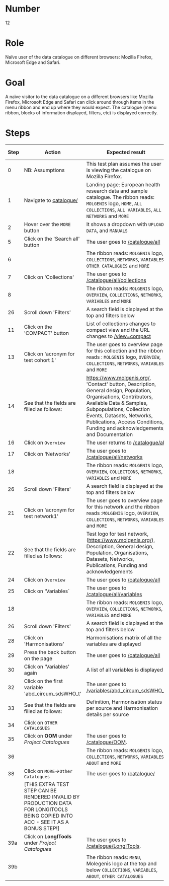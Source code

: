 # Number

12

# Role

Naïve user of the data catalogue on different browsers: Mozilla Firefox, Microsoft Edge and Safari.

# Goal

A naïve visitor to the data catalogue on a different browsers like Mozilla Firefox, Microsoft Edge and Safari can click around through items in the menu ribbon and end up where they would expect. The catalogue (menu ribbon, blocks of information displayed, filters, etc) is displayed correctly.

# Steps

| Step | Action | Expected result | Github bug/issue | Playwright test |
| ---- | ------ | --------------- |----------------- | --------------- |
| 0 | NB: Assumptions | This test plan assumes the user is viewing the catalogue on Mozilla Firefox. | | |
| 1 | Navigate to [catalogue/](https://data-catalogue-acc.molgeniscloud.org/testCatalogue/catalogue/) | Landing page: European health research data and sample catalogue. The ribbon reads: `MOLGENIS` logo, `HOME`, `ALL COLLECTIONS`, `ALL VARIABLES`, `ALL NETWORKS` and `MORE` | | |
| 2 | Hover over the `MORE` button | It shows a dropdown with `UPLOAD DATA`, and `MANUALS` | | |
| 5 | Click on the 'Search all' button | The user goes to [/catalogue/all](https://data-catalogue-acc.molgeniscloud.org/testCatalogue/catalogue/all) | | |
| 6 | | The ribbon reads: `MOLGENIS` logo, `COLLECTIONS`, `NETWORKS`, `VARIABLES`, `OTHER CATALOGUES` and `MORE`| | |
| 7 | Click on 'Collections' | The user goes to  [/catalogue/all/collections](https://data-catalogue-acc.molgeniscloud.org/testCatalogue/catalogue/all/collections) | | |
| 8 | | The ribbon reads: `MOLGENIS` logo, `OVERVIEW`, `COLLECTIONS`, `NETWORKS`, `VARIABLES` and `MORE` | | |
| 26 | Scroll down 'Filters' | A search field is displayed at the top and filters below | | |    
| 11 | Click on the 'COMPACT' button | List of collections changes to compact view and the URL changes to [/view=compact](https://data-catalogue-acc.molgeniscloud.org/testCatalogue/catalogue/all/collections?view=compact) | | || | |
| 13 | Click on 'acronym for test cohort 1' | The user goes to overview page for this collection and the ribbon reads : `MOLGENIS` logo, `OVERVIEW`, `COLLECTIONS`, `NETWORKS`, `VARIABLES` and `MORE` | | |
| 14 | See that the fields are filled as follows: | https://www.molgenis.org/, 'Contact' button, Description, General design, Population, Organisations, Contributors, Available Data & Samples, Subpopulations, Collection Events, Datasets, Networks, Publications, Access Conditions, Funding and acknowledgements, and Documentation | | |
| 16 | Click on `Overview` | The user returns to [/catalogue/all](https://data-catalogue-acc.molgeniscloud.org/testCatalogue/catalogue/all) | | | 
| 17 | Click on 'Networks'| The user goes to [/catalogue/all/networks](https://data-catalogue-acc.molgeniscloud.org/testCatalogue/catalogue/all/networks) | | |
| 18 | | The ribbon reads: `MOLGENIS` logo, `OVERVIEW`, `COLLECTIONS`, `NETWORKS`, `VARIABLES` and `MORE` | | |
| 26 | Scroll down 'Filters' | A search field is displayed at the top and filters below | | |
| 21 | Click on 'acronym for test network1' | The user goes to overview page for this network and the ribbon reads :`MOLGENIS` logo, `OVERVIEW`, `COLLECTIONS`, `NETWORKS`, `VARIABLES` and `MORE` | | |
| 22 | See that the fields are filled as follows: | Test logo for test network, (https://www.molgenis.org/), Description, General design, Population, Organisations, Datasets, Networks, Publications, Funding and acknowledgements | | |
| 24 | Click on `Overview` | The user goes to [/catalogue/all](https://data-catalogue-acc.molgeniscloud.org/testCatalogue/catalogue/all) | | |
| 25 | Click on 'Variables` | The user goes to [/catalogue/all/variables](https://data-catalogue-acc.molgeniscloud.org/testCatalogue/catalogue/all/variables) | | |
| 18 | | The ribbon reads: `MOLGENIS` logo, `OVERVIEW`, `COLLECTIONS`, `NETWORKS`, `VARIABLES` and `MORE` | | |
| 26 | Scroll down 'Filters' | A search field is displayed at the top and filters below | | |
| 28 | Click on 'Harmonisations' | Harmonisations matrix of all the variables are displayed | | |
| 29 | Press the back button on the page | The user goes to [/catalogue/all](https://data-catalogue-acc.molgeniscloud.org/testCatalogue/catalogue/all) | | |
| 30 | Click on 'Variables' again | A list of all variables is displayed | | |
| 32 | Click on the first variable 'abd_circum_sdsWHO_t' | The user goes to [/variables/abd_circum_sdsWHO_t](https://data-catalogue-acc.molgeniscloud.org/testCatalogue/catalogue/all/variables/abd_circum_sdsWHO_t-ATHLETE-outcome_ath-ATHLETE?keys={%22name%22:%22abd_circum_sdsWHO_t%22,%22resource%22:{%22id%22:%22ATHLETE%22},%22dataset%22:{%22name%22:%22outcome_ath%22,%22resource%22:{%22id%22:%22ATHLETE%22}}}) | | |
| 33 | See that the fields are filled as follows: | Definition, Harmonisation status per source and Harmonisation details per source | | |
| 34 | Click on `OTHER CATALOGUES` | | |
| 35 | Click on **OOM** under *Project Catalogues* | The user goes to [/catalogue/OOM](https://data-catalogue-acc.molgeniscloud.org/testCatalogue/catalogue/OOM). | | |
| 36 | | The ribbon reads: `MOLGENIS` logo, `COLLECTIONS`, `NETWORKS`, `VARIABLES`, `ABOUT` and `MORE` | | |
| 38 | Click on `MORE`->`Other Catalogues` | The user goes to [/catalogue/](https://data-catalogue-acc.molgeniscloud.org/testCatalogue/catalogue/) | | |
| | [THIS EXTRA TEST STEP CAN BE RENDERED INVALID BY PRODUCTION DATA FOR LONGITOOLS BEING COPIED INTO ACC - SEE IT AS A BONUS STEP!] | | | |
| 39a | Click on **LongITools** under *Project Catalogues* | The user goes to [/catalogue/LongITools](https://data-catalogue-acc.molgeniscloud.org/testCatalogue/catalogue/LongITools). | | |
| 39b | | The ribbon reads: `MENU`, Molegenis logo at the top and below `COLLECTIONS`, `VARIABLES`, `ABOUT`, `OTHER CATALOGUES` | | |
